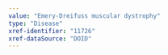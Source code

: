 ```yaml
---
value: "Emery-Dreifuss muscular dystrophy"
type: "Disease"
xref-identifier: "11726"
xref-dataSource: "DOID"
---
```

